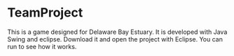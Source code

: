 # TeamProject
This is a game designed for Delaware Bay Estuary.
It is developed with Java Swing and eclipse.
Download it and open the project with Eclipse. You can run to see how it works.
